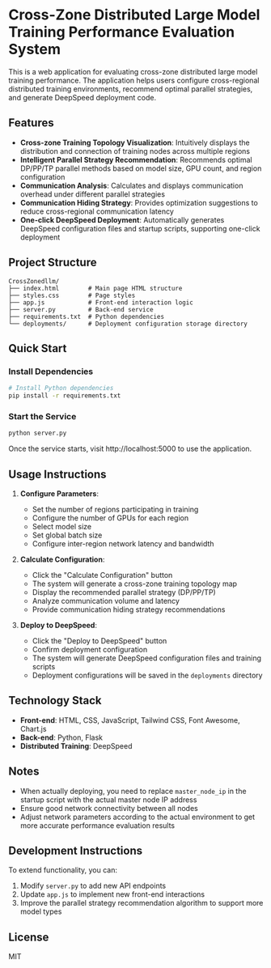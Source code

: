 # Cross-Zone Distributed Large Model Training Performance Evaluation System

This is a web application for evaluating cross-zone distributed large model training performance. The application helps users configure cross-regional distributed training environments, recommend optimal parallel strategies, and generate DeepSpeed deployment code.

## Features

- **Cross-zone Training Topology Visualization**: Intuitively displays the distribution and connection of training nodes across multiple regions
- **Intelligent Parallel Strategy Recommendation**: Recommends optimal DP/PP/TP parallel methods based on model size, GPU count, and region configuration
- **Communication Analysis**: Calculates and displays communication overhead under different parallel strategies
- **Communication Hiding Strategy**: Provides optimization suggestions to reduce cross-regional communication latency
- **One-click DeepSpeed Deployment**: Automatically generates DeepSpeed configuration files and startup scripts, supporting one-click deployment

## Project Structure

```
CrossZonedllm/
├── index.html        # Main page HTML structure
├── styles.css        # Page styles
├── app.js            # Front-end interaction logic
├── server.py         # Back-end service
├── requirements.txt  # Python dependencies
└── deployments/      # Deployment configuration storage directory
```

## Quick Start

### Install Dependencies

```bash
# Install Python dependencies
pip install -r requirements.txt
```

### Start the Service

```bash
python server.py
```

Once the service starts, visit http://localhost:5000 to use the application.

## Usage Instructions

1. **Configure Parameters**:
   - Set the number of regions participating in training
   - Configure the number of GPUs for each region
   - Select model size
   - Set global batch size
   - Configure inter-region network latency and bandwidth

2. **Calculate Configuration**:
   - Click the "Calculate Configuration" button
   - The system will generate a cross-zone training topology map
   - Display the recommended parallel strategy (DP/PP/TP)
   - Analyze communication volume and latency
   - Provide communication hiding strategy recommendations

3. **Deploy to DeepSpeed**:
   - Click the "Deploy to DeepSpeed" button
   - Confirm deployment configuration
   - The system will generate DeepSpeed configuration files and training scripts
   - Deployment configurations will be saved in the `deployments` directory

## Technology Stack

- **Front-end**: HTML, CSS, JavaScript, Tailwind CSS, Font Awesome, Chart.js
- **Back-end**: Python, Flask
- **Distributed Training**: DeepSpeed

## Notes

- When actually deploying, you need to replace `master_node_ip` in the startup script with the actual master node IP address
- Ensure good network connectivity between all nodes
- Adjust network parameters according to the actual environment to get more accurate performance evaluation results

## Development Instructions

To extend functionality, you can:
1. Modify `server.py` to add new API endpoints
2. Update `app.js` to implement new front-end interactions
3. Improve the parallel strategy recommendation algorithm to support more model types

## License

MIT